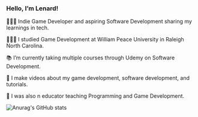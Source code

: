 ### Hello, I’m Lenard!

👨🏾‍💻 Indie Game Developer and aspiring Software Development sharing my learnings in tech.

👨🏾‍🎓 I studied Game Development at William Peace University in Raleigh North Carolina. 

📚 I’m currently taking multiple courses through Udemy on Software Development.

🎨 I make videos about my game development, software development, and tutorials.

🏫 I was also n educator teaching Programming and Game Development.

![Anurag's GitHub stats](https://github-readme-stats.vercel.app/api?username=anuraghazra&show_icons=true&theme=transparent)
